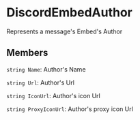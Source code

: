 DiscordEmbedAuthor
============
Represents a message's Embed's Author

## Members

`string Name`: Author's Name

`string Url`: Author's Url

`string IconUrl`: Author's icon Url

`string ProxyIconUrl`: Author's proxy icon Url
